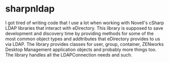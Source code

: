 sharpnldap
==========

I got tired of writing code that I use a lot when working with Novell's cSharp LDAP libraries that interact with eDirectory.  This library is supposed to save development and discovery time by providing methods for some of the most common object types and addtributes that eDirectory provides to us via LDAP.  The library provides classes for user, group, container, ZENworks Desktop Management application objects and probably more things too. The library handles all the LDAPConnection needs and such.